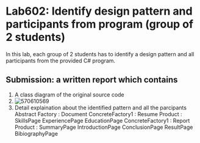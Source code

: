 ﻿# Lab602: Identify design pattern and participants from program (group of 2 students)

In this lab, each group of 2 students has to identify a design pattern and all participants 
from the provided C# program. 

## Submission: a written report which contains

1. A class diagram of the original source code
2. ![570610569](http://www.mx7.com/i/9c8/nHiDDq.png)
2. Detail explaination about the identified pattern and all the parcipants
  Abstract Factory : Document
  ConcreteFactory1 : Resume
      Product : SkillsPage ExperiencePage EducationPage
  ConcreteFactory1 : Report
      Product : SummaryPage IntroductionPage ConclusionPage ResultPage BibiographyPage
